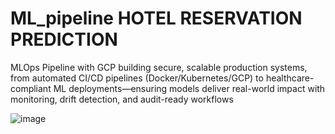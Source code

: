 # ML_pipeline HOTEL RESERVATION PREDICTION
MLOps Pipeline with GCP building secure, scalable production systems, from automated CI/CD pipelines (Docker/Kubernetes/GCP) to healthcare-compliant ML deployments—ensuring models deliver real-world impact with monitoring, drift detection, and audit-ready workflows



![image](https://github.com/user-attachments/assets/4dabb301-1fee-4329-b368-efc0bd1b7a1f)
